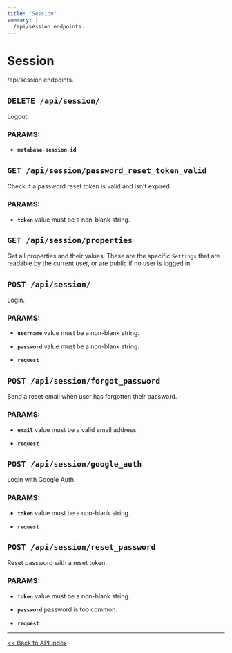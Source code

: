 ```yaml
---
title: "Session"
summary: |
  /api/session endpoints.
---
```


# Session

/api/session endpoints.

## `DELETE /api/session/`

Logout.

### PARAMS:

-  **`metabase-session-id`**

## `GET /api/session/password_reset_token_valid`

Check if a password reset token is valid and isn't expired.

### PARAMS:

-  **`token`** value must be a non-blank string.

## `GET /api/session/properties`

Get all properties and their values. These are the specific `Settings` that are readable by the current user, or are
  public if no user is logged in.

## `POST /api/session/`

Login.

### PARAMS:

-  **`username`** value must be a non-blank string.

-  **`password`** value must be a non-blank string.

-  **`request`**

## `POST /api/session/forgot_password`

Send a reset email when user has forgotten their password.

### PARAMS:

-  **`email`** value must be a valid email address.

-  **`request`**

## `POST /api/session/google_auth`

Login with Google Auth.

### PARAMS:

-  **`token`** value must be a non-blank string.

-  **`request`**

## `POST /api/session/reset_password`

Reset password with a reset token.

### PARAMS:

-  **`token`** value must be a non-blank string.

-  **`password`** password is too common.

-  **`request`**

---

[<< Back to API index](../../api-documentation.md)